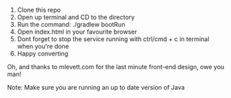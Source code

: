 1. Clone this repo
2. Open up terminal and CD to the directory
3. Run the command: ./gradlew bootRun
4. Open index.html in your favourite browser
5. Dont forget to stop the service running with ctrl/cmd + c in terminal when you're done
6. Happy converting

Oh, and thanks to mlevett.com for the last minute front-end design, owe you man!

Note: Make sure you are running an up to date version of Java
